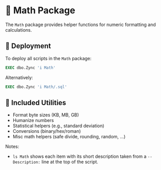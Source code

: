 # 🔢 Math Package

The `Math` package provides helper functions for numeric formatting and calculations.

## 🚀 Deployment

To deploy all scripts in the `Math` package:
```sql
EXEC dbo.Zync 'i Math'
```
Alternatively:
```sql
EXEC dbo.Zync 'i Math/.sql'
```

## 📜 Included Utilities
- Format byte sizes (KB, MB, GB)
- Humanize numbers
- Statistical helpers (e.g., standard deviation)
- Conversions (binary/hex/roman)
- Misc math helpers (safe divide, rounding, random, ...)

Notes:
- `ls Math` shows each item with its short description taken from a `-- Description:` line at the top of the script.
